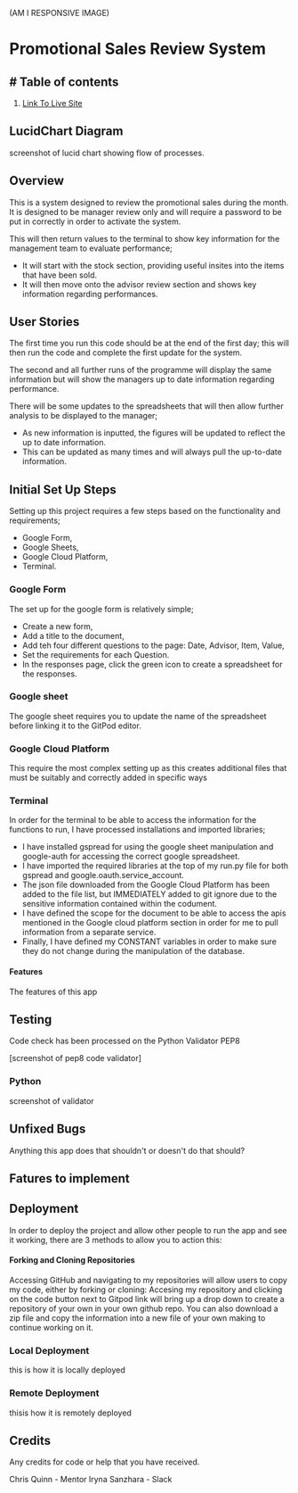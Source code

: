 (AM I RESPONSIVE IMAGE)

# **Promotional Sales Review System**

## # Table of contents

1. [Link To Live Site](#linktolivesite)


## **LucidChart Diagram**

screenshot of lucid chart showing flow of processes.


## Overview

This is a system designed to review the promotional sales during the month. It is designed to be manager review only and will require a password to be put in correctly in order to activate the system.

This will then return values to the terminal to show key information for the management team to evaluate performance;
- It will start with the stock section, providing useful insites into the items that have been sold.
- It will then move onto the advisor review section and shows key information regarding performances.


## User Stories

The first time you run this code should be at the end of the first day; this will then run the code and complete the first update for the system.

The second and all further runs of the programme will display the same information but will show the managers up to date information regarding performance.

There will be some updates to the spreadsheets that will then allow further analysis to be displayed to the manager;
- As new information is inputted, the figures will be updated to reflect the up to date information.
- This can be updated as many times and will always pull the up-to-date information.

## Initial Set Up Steps

Setting up this project requires a few steps based on the functionality and requirements;
- Google Form,
- Google Sheets,
- Google Cloud Platform,
- Terminal.

### Google Form

The set up for the google form is relatively simple;
- Create a new form,
- Add a title to the document,
- Add teh four different questions to the page: Date, Advisor, Item, Value,
- Set the requirements for each Question.
- In the responses page, click the green icon to create a spreadsheet for the responses.

### Google sheet

The google sheet requires you to update the name of the spreadsheet before linking it to the GitPod editor.

### Google Cloud Platform

This require the most complex setting up as this creates additional files that must be suitably and correctly added in specific ways

### Terminal

In order for the terminal to be able to access the information for the functions to run, I have processed installations and imported libraries;
- I have installed gspread for using the google sheet manipulation and google-auth for accessing the correct google spreadsheet.
- I have imported the required libraries at the top of my run.py file for both gspread and google.oauth.service_account.
- The json file downloaded from the Google Cloud Platform has been added to the file list, but IMMEDIATELY added to git ignore due to the sensitive information contained within the codument.
- I have defined the scope for the document to be able to access the apis mentioned in the Google cloud platform section in order for me to pull information from a separate service.
- Finally, I have defined my CONSTANT variables in order to make sure they do not change during the manipulation of the database.

#### Features

The features of this app

## Testing

Code check has been processed on the Python Validator PEP8

[screenshot of pep8 code validator]

### Python

screenshot of validator

## Unfixed Bugs

Anything this app does that shouldn't or doesn't do that should?

## Fatures to implement


## Deployment

In order to deploy the project and allow other people to run the app and see it working, there are 3 methods to allow you to action this:

#### Forking and Cloning Repositories

Accessing GitHub and navigating to my repositories will allow users to copy my code, either by forking or cloning:
Accesing my repository and clicking on the code button next to Gitpod link will bring up a drop down to create a repository of your own in your own github repo. You can also download a zip file and copy the information into a new file of your own making to continue working on it.

### Local Deployment

this is how it is locally deployed

### Remote Deployment

thisis how it is remotely deployed

## Credits

Any credits for code or help that you have received.

Chris Quinn - Mentor
Iryna Sanzhara - Slack
